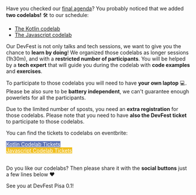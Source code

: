 Have you checked our [final agenda](/schedule)? You probably noticed that we added **two codelabs!** 🛠 to our schedule:

*  [The Kotlin codelab](http://devfest.gdgpisa.it/schedule/day1?sessionId=161)
*  [The Javascript codelab](http://devfest.gdgpisa.it/schedule/day1?sessionId=165)

Our DevFest is not only talks and tech sessions, we want to give you the chance to **learn by doing**! We organized those codelabs as longer sessions (1h30m), and with a **restricted number of participants**. You will be helped by a **tech expert** that will guide you during the codelab with **code examples** and **exercises**.

To participate to those codelabs you will need to have **your own laptop** 💻. Please be also sure to be **battery independent**, we can't guarantee enough powerlets for all the participants.

Due to the limited number of sposts, you need an **extra registration** for those codelabs. Please note that you need to have **also the DevFest ticket** to participate to those codelabs.

You can find the tickets to codelabs on eventbrite:

<div class="text-center">
<a href="http://bit.ly/dfpi17-codelab" target="_blank" class="style-scope header-content" style="color: white; ">
  <paper-button class="style-scope header-content x-scope paper-button-0" raised="" role="button" tabindex="0" animated="" aria-disabled="false" elevation="1" style="color: white; background: #6176B7;">Kotlin Codelab Tickets</paper-button>
</a>
</div>

<div class="text-center">
<a href="http://bit.ly/dfpi17-jscodelab" target="_blank" class="style-scope header-content" style="color: white; ">
  <paper-button class="style-scope header-content x-scope paper-button-0" raised="" role="button" tabindex="0" animated="" aria-disabled="false" elevation="1" style="color: white; background: #f0bf20;">Javascript Codelab Tickets</paper-button>
</a>
</div>
<br/>

Do you like our codelabs? Then please share it with the **social buttons** just a few lines below ❤️

See you at DevFest Pisa 0.1!
